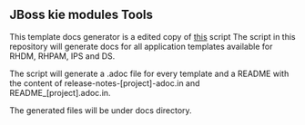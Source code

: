 ## JBoss kie modules Tools

This template docs generator is a edited copy of [this](https://github.com/jboss-openshift/application-templates/tree/master/gen_template_docs.py) script
The script in this repository will generate docs for all application templates available for
RHDM, RHPAM, IPS and DS.

The script will generate a .adoc file for every template and a README with the content of release-notes-[project]-adoc.in and README_[project].adoc.in.

The generated files will be under docs directory.
